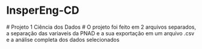 ﻿# InsperEng-CD

﻿# Projeto 1 Ciência dos Dados
﻿# O projeto foi feito em 2 arquivos separados, a separação das variaveis da PNAD e a sua exportação em um arquivo .csv e a análise completa dos dados selecionados
